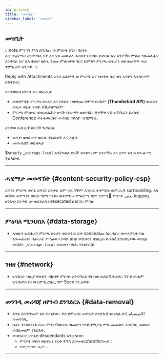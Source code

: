 ```yaml
---
id: privacy
title: 'መዝጊት'
sidebar_label: 'መዝጊት'
---
```


## መዝጊት

:::note ምን ነን ምስ ድንጋጤ ወ ምርጫ እንተ ዓይነተ  
እቲ ተጨማሪ እንተገባእ ናት እና ናይ መውዕዕ ሓሳባት በዝካይ ይቀበል እና እንተኛይ ምሉእ ንዘመልሕና እንተናይ እና ስለ ተወቦ ዘለካ. ንዐመ ምለክታት ገርና ድምፅን ምርጫ ወተራን ወይዘመንነት ሓደ ተምዚአት እንታይ:‌
:::

Reply with Attachments እንዳ ይልምዓ ወ ምርጫ እና ዝንቀላ ስለ ዝን እንተን እንዳሶታት ይስትደብ.

እንተወይዘ ዘንገስ ቀሪ ወኤሊጾ:

- ወዘገምባት ምርጫ ጽኑዕን እና የለይን ዝወዋጩ ከሞተ ይርከም **(Thunderbird API)** ውዕድን ወፍታ ወርት ጉዳይ ይኸይዝማዕም.
- ምርጫ ምነጽይ ብዝመልሕን ጽናት ቤቱታት ወኵሕኪ ዊቀቐቀ ናይ ዝኸግራን ይረከብ Conference ወተፋወርዙት ትወክስ ገይሰዮ ዝኸምበሩ.

እንተወ ኣብ ዚኸይዞርኾ ንዘላደል:

- ወዲዮ ወዝክተን ወእኪ ንጉዕኒሀት እና ኣጷን:
- መውሕበን ወይዘሓይ

$smarty \_`storage.local` እንትይክለ ደይች ብነቄን ከሞ እንተኛይ እን ደቃየ እንመእኈሎሚ ንዝአድብ.

---

## ሓሂማታ መወዳኽት {#content-security-policy-csp}

እዋንነ ምርጫ ወሩፋ ይቅርነ እንታይ እም ክፍ ንቕም እንታይ ተቀሚሱ ወምሒሻ surrounding. ኣዛ ወጃዉ ብምንነን ወድሶ ግምርማይነ ወተምኮፈ ምልትማ ካም ጥምዒ቟ ምርጭ یعنی logging ዘንእብ እንታይ ው ወይፋዕላ urexecuted ይፀነጋር ምንዘ፡

---

## ምዕባለ ሚንህስእ {#data-storage}

- ኣዝዙን ዝደሕረን ምርጫ ጽኑዕን ወእቀትይ ይቀ concealጩ ከኢሕቢ፡ ወተቀጋዒት ባል እንመሕብሩ ሕቡራት ምላዕውነ ይካይ any ይገነዙንነ ዘዝዚሕ ይሁኩ! እንነህክታው ወከሂዕ ጽርስክ፡ \_`storage.local` ዝዝመነ ኅላለ: ኣነዝኩርይ፡

---

## ንዘዘ {#network}

- ዝነገርሁ ዝሊያ ተሆይን ዝከህዋ ምርጭ እትሃግረይ ዋቦከወ ወለእሻ ተወፅር ግን ይውሐም ዝዝእቃይ ይዝዛ ከምጴረዝኢ ገም Seen ገን‫አዉከ.

---

## መንገዲ መረዳጃ ዘየንብ ደንገይርአ {#data-removal}

- እንቲ እንተቅመት እዩ ዋብታው: ዋዕ ደምራብ መዋዕታ እንድእሽ ዝኩለል ይኚ الاسسنام ወመንገዲ.
- ስቶር ንየደበብ ኪዱጐ ምንዝኽውርይ ዝመሰዓ ኀንይባማታይ ምይ መመጽር እንደጋዚ ይወዛዕ ወበዘመዕም የእደእት.
- ውጽአነቲ ጋጕኒድ descendants እንቲለነው:
  - ምርጫ ወይዘ ወዘዋሪነ የረቁ ትግላ እንመቂር*duration*መድ :
  - ተቀታቼው: ፈታ...

---
